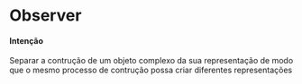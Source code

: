 # Observer
#### Intenção
Separar a contrução de um objeto complexo da sua representação de modo que o mesmo processo de contrução possa criar diferentes representações 
